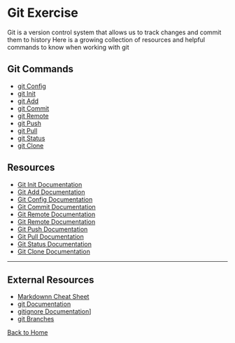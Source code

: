 # Git Exercise
Git is a version control system that allows us to track changes and commit them to history
Here is a growing collection of resources and helpful commands to know when working with git


## Git Commands
- [git Config](./Commands/Config.md)
- [git Init](./Commands/Init.md)
- [git Add](./Commands/Add.md)
- [git Commit](./Commands/Commit.md)
- [git Remote](./Commands/Remote.md)
- [git Push](./Commands/Push.md)
- [git Pull](./Commands/Pull.md)
- [git Status](./Commands/Status.md)
- [git Clone](./Commands/Clone.md)


## Resources 
- [Git Init Documentation](https://git-scm.com/docs/git-init)
- [Git Add Documentation](https://git-scm.com/docs/git-add)
- [Git Config Documentation](https://git-scm.com/docs/git-config)
- [Git Commit Documentation](https://git-scm.com/docs/git-commit)
- [Git Remote Documentation](https://git-scm.com/docs/git-remote)
- [Git Remote Documentation](https://git-scm.com/docs/git-remote)
- [Git Push Documentation](https://git-scm.com/docs/git-push)
- [Git Pull Documentation](https://git-scm.com/docs/git-pull)
- [Git Status Documentation](https://git-scm/docs/git-status)
- [Git Clone Documentation](https://git-scm/docs/git-clone)
---

## External Resources
- [Markdownn Cheat Sheet](https://www.markdownguide.org/cheat-sheet)
- [git Documentation](https://git-scm.com/docs)
- [gitignore Documentation](https://git-scm.com/docs/gitignore)]
- [git Branches](https://git-scm.com/book/en/vs/Git-Branching-Branches-in-a-Nutshell)

[Back to Home](../README.md)
